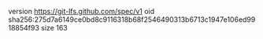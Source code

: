 version https://git-lfs.github.com/spec/v1
oid sha256:275d7a6149ce0bd8c9116318b68f2546490313b6713c1947e106ed9918854f93
size 163
